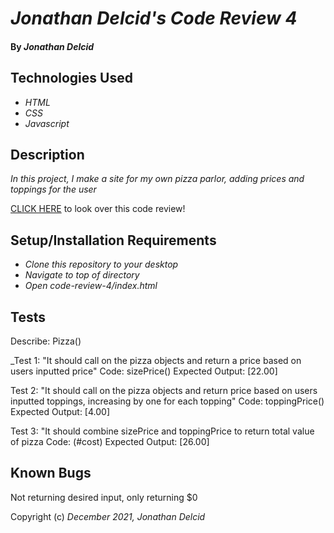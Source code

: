 # _Jonathan Delcid's Code Review 4_

#### By _**Jonathan Delcid**_


## Technologies Used

* _HTML_
* _CSS_ 
* _Javascript_


## Description

_In this project, I make a site for my own pizza parlor, adding prices and toppings for the user_

<p><a href="github.com/delcidj22/code-review-4">CLICK HERE</a> to look over this code review!</p>

## Setup/Installation Requirements

* _Clone this repository to your desktop_
* _Navigate to top of directory_
* _Open code-review-4/index.html_

## Tests
Describe: Pizza()

_Test 1: "It should call on the pizza objects and return a price based on users inputted price"
Code: sizePrice()
Expected Output: [22.00]

Test 2: "It should call on the pizza objects and return price based on users inputted toppings, increasing by one for each topping"
Code: toppingPrice()
Expected Output: [4.00]

Test 3: "It should combine sizePrice and toppingPrice to return total value of pizza
Code: (#cost)
Expected Output: [26.00] 

## Known Bugs
Not returning desired input, only returning $0

Copyright (c) _December 2021, Jonathan Delcid_